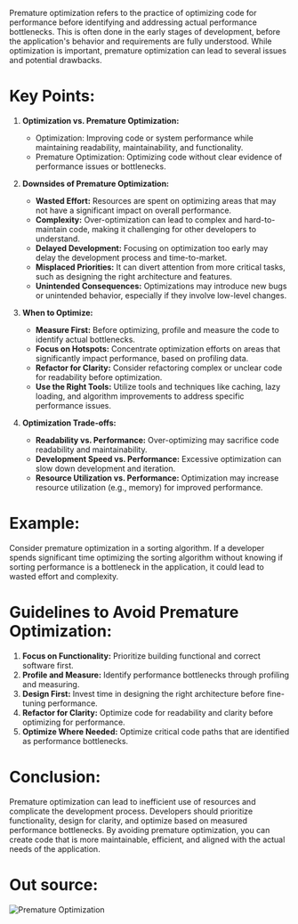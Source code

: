 Premature optimization refers to the practice of optimizing code for performance before identifying and addressing actual performance bottlenecks. This is often done in the early stages of development, before the application's behavior and requirements are fully understood. While optimization is important, premature optimization can lead to several issues and potential drawbacks.

# Key Points:

1. **Optimization vs. Premature Optimization:**
    
    - Optimization: Improving code or system performance while maintaining readability, maintainability, and functionality.
    - Premature Optimization: Optimizing code without clear evidence of performance issues or bottlenecks.
2. **Downsides of Premature Optimization:**
    
    - **Wasted Effort:** Resources are spent on optimizing areas that may not have a significant impact on overall performance.
    - **Complexity:** Over-optimization can lead to complex and hard-to-maintain code, making it challenging for other developers to understand.
    - **Delayed Development:** Focusing on optimization too early may delay the development process and time-to-market.
    - **Misplaced Priorities:** It can divert attention from more critical tasks, such as designing the right architecture and features.
    - **Unintended Consequences:** Optimizations may introduce new bugs or unintended behavior, especially if they involve low-level changes.
3. **When to Optimize:**
    
    - **Measure First:** Before optimizing, profile and measure the code to identify actual bottlenecks.
    - **Focus on Hotspots:** Concentrate optimization efforts on areas that significantly impact performance, based on profiling data.
    - **Refactor for Clarity:** Consider refactoring complex or unclear code for readability before optimization.
    - **Use the Right Tools:** Utilize tools and techniques like caching, lazy loading, and algorithm improvements to address specific performance issues.
4. **Optimization Trade-offs:**
    
    - **Readability vs. Performance:** Over-optimizing may sacrifice code readability and maintainability.
    - **Development Speed vs. Performance:** Excessive optimization can slow down development and iteration.
    - **Resource Utilization vs. Performance:** Optimization may increase resource utilization (e.g., memory) for improved performance.

# Example:

Consider premature optimization in a sorting algorithm. If a developer spends significant time optimizing the sorting algorithm without knowing if sorting performance is a bottleneck in the application, it could lead to wasted effort and complexity.

# Guidelines to Avoid Premature Optimization:

1. **Focus on Functionality:** Prioritize building functional and correct software first.
2. **Profile and Measure:** Identify performance bottlenecks through profiling and measuring.
3. **Design First:** Invest time in designing the right architecture before fine-tuning performance.
4. **Refactor for Clarity:** Optimize code for readability and clarity before optimizing for performance.
5. **Optimize Where Needed:** Optimize critical code paths that are identified as performance bottlenecks.

# Conclusion:

Premature optimization can lead to inefficient use of resources and complicate the development process. Developers should prioritize functionality, design for clarity, and optimize based on measured performance bottlenecks. By avoiding premature optimization, you can create code that is more maintainable, efficient, and aligned with the actual needs of the application.

# Out source:
![Premature Optimization](https://www.youtube.com/watch?v=tKbV6BpH-C8)